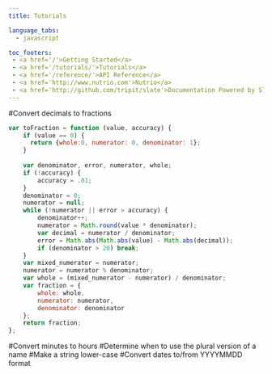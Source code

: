 ```yaml
---
title: Tutorials

language_tabs:
  - javascript

toc_footers:
 - <a href='/'>Getting Started</a>
 - <a href='/tutorials/'>Tutorials</a>
 - <a href='/reference/'>API Reference</a>
 - <a href='http://www.nutrio.com'>Nutrio</a>
 - <a href='http://github.com/tripit/slate'>Documentation Powered by Slate</a>
---
```



#Convert decimals to fractions 
```javascript
var toFraction = function (value, accuracy) {
    if (value == 0) {
      return {whole:0, numerator: 0, denominator: 1};
    }
    
    var denominator, error, numerator, whole;
    if (!accuracy) {
        accuracy = .01;
    }
    denominator = 0;
    numerator = null;
    while (!numerator || error > accuracy) {
        denominator++;
        numerator = Math.round(value * denominator);
        var decimal = numerator / denominator;
        error = Math.abs(Math.abs(value) - Math.abs(decimal));
        if (denominator > 20) break;
    }
    var mixed_numerator = numerator;
    numerator = numerator % denominator;
    var whole = (mixed_numerator - numerator) / denominator;
    var fraction = {
        whole: whole,
        numerator: numerator,
        denominator: denominator
    };
    return fraction;
};
````

#Convert minutes to hours 
#Determine when to use the plural version of a name
#Make a string lower-case
#Convert dates to/from YYYYMMDD format
